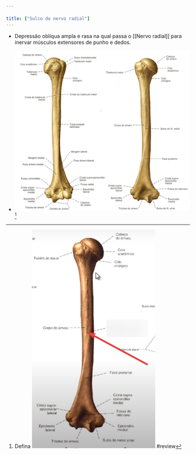 ```yaml
---

title: ["Sulco do nervo radial"]
---
```

+ Depressão oblíqua ampla e rasa na qual passa o [[Nervo radial]] para inervar músculos extensores de punho e dedos.

+ ![Pasted image 20210412111349.png](Pasted%20image%2020210412111349.png)[^88648]

[^88648]: Defina ![Pasted image 20210330010231.png](Pasted%20image%2020210330010231.png)
#review 
